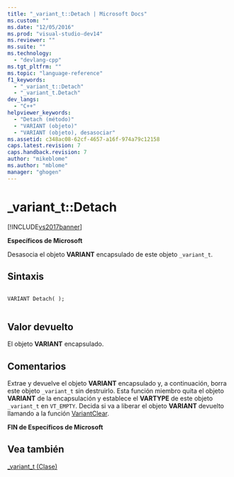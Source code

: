 ```yaml
---
title: "_variant_t::Detach | Microsoft Docs"
ms.custom: ""
ms.date: "12/05/2016"
ms.prod: "visual-studio-dev14"
ms.reviewer: ""
ms.suite: ""
ms.technology: 
  - "devlang-cpp"
ms.tgt_pltfrm: ""
ms.topic: "language-reference"
f1_keywords: 
  - "_variant_t::Detach"
  - "_variant_t.Detach"
dev_langs: 
  - "C++"
helpviewer_keywords: 
  - "Detach (método)"
  - "VARIANT (objeto)"
  - "VARIANT (objeto), desasociar"
ms.assetid: c348ac08-62cf-4657-a16f-974a79c12158
caps.latest.revision: 7
caps.handback.revision: 7
author: "mikeblome"
ms.author: "mblome"
manager: "ghogen"
---
```

# _variant_t::Detach
[!INCLUDE[vs2017banner](../assembler/inline/includes/vs2017banner.md)]

**Específicos de Microsoft**  
  
 Desasocia el objeto **VARIANT** encapsulado de este objeto `_variant_t`.  
  
## Sintaxis  
  
```  
  
VARIANT Detach( );  
  
```  
  
## Valor devuelto  
 El objeto **VARIANT** encapsulado.  
  
## Comentarios  
 Extrae y devuelve el objeto **VARIANT** encapsulado y, a continuación, borra este objeto `_variant_t` sin destruirlo.  Esta función miembro quita el objeto **VARIANT** de la encapsulación y establece el **VARTYPE** de este objeto `_variant_t` en `VT_EMPTY`.  Decida si va a liberar el objeto **VARIANT** devuelto llamando a la función [VariantClear](http://msdn.microsoft.com/es-es/28741d81-8404-4f85-95d3-5c209ec13835).  
  
 **FIN de Específicos de Microsoft**  
  
## Vea también  
 [\_variant\_t \(Clase\)](../cpp/variant-t-class.md)